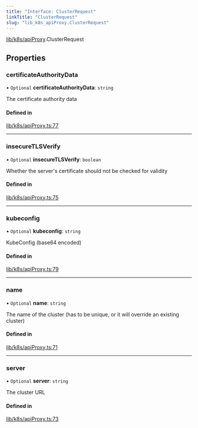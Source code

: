 ```yaml
---
title: "Interface: ClusterRequest"
linkTitle: "ClusterRequest"
slug: "lib_k8s_apiProxy.ClusterRequest"
---
```


[lib/k8s/apiProxy](../modules/lib_k8s_apiProxy.md).ClusterRequest

## Properties

### certificateAuthorityData

• `Optional` **certificateAuthorityData**: `string`

The certificate authority data

#### Defined in

[lib/k8s/apiProxy.ts:77](https://github.com/headlamp-k8s/headlamp/blob/45b84205/frontend/src/lib/k8s/apiProxy.ts#L77)

___

### insecureTLSVerify

• `Optional` **insecureTLSVerify**: `boolean`

Whether the server's certificate should not be checked for validity

#### Defined in

[lib/k8s/apiProxy.ts:75](https://github.com/headlamp-k8s/headlamp/blob/45b84205/frontend/src/lib/k8s/apiProxy.ts#L75)

___

### kubeconfig

• `Optional` **kubeconfig**: `string`

KubeConfig (base64 encoded)

#### Defined in

[lib/k8s/apiProxy.ts:79](https://github.com/headlamp-k8s/headlamp/blob/45b84205/frontend/src/lib/k8s/apiProxy.ts#L79)

___

### name

• `Optional` **name**: `string`

The name of the cluster (has to be unique, or it will override an existing cluster)

#### Defined in

[lib/k8s/apiProxy.ts:71](https://github.com/headlamp-k8s/headlamp/blob/45b84205/frontend/src/lib/k8s/apiProxy.ts#L71)

___

### server

• `Optional` **server**: `string`

The cluster URL

#### Defined in

[lib/k8s/apiProxy.ts:73](https://github.com/headlamp-k8s/headlamp/blob/45b84205/frontend/src/lib/k8s/apiProxy.ts#L73)
